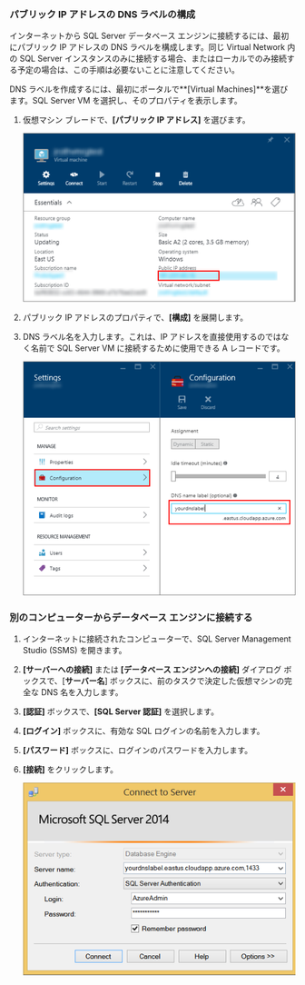 ### パブリック IP アドレスの DNS ラベルの構成

インターネットから SQL Server データベース エンジンに接続するには、最初にパブリック IP アドレスの DNS ラベルを構成します。同じ Virtual Network 内の SQL Server インスタンスのみに接続する場合、またはローカルでのみ接続する予定の場合は、この手順は必要ないことに注意してください。

DNS ラベルを作成するには、最初にポータルで**[Virtual Machines]**を選びます。SQL Server VM を選択し、そのプロパティを表示します。

1. 仮想マシン ブレードで、**[パブリック IP アドレス]** を選びます。

	![パブリック IP アドレス](./media/virtual-machines-sql-server-connection-steps/rm-public-ip-address.png)

2. パブリック IP アドレスのプロパティで、**[構成]** を展開します。

3. DNS ラベル名を入力します。これは、IP アドレスを直接使用するのではなく名前で SQL Server VM に接続するために使用できる A レコードです。

	![DNS ラベル](./media/virtual-machines-sql-server-connection-steps/rm-dns-label.png)

### 別のコンピューターからデータベース エンジンに接続する
 
1. インターネットに接続されたコンピューターで、SQL Server Management Studio (SSMS) を開きます。

2. **[サーバーへの接続]** または **[データベース エンジンへの接続]** ダイアログ ボックスで、[**サーバー名**] ボックスに、前のタスクで決定した仮想マシンの完全な DNS 名を入力します。

3. **[認証]** ボックスで、**[SQL Server 認証]** を選択します。

5. **[ログイン]** ボックスに、有効な SQL ログインの名前を入力します。

6. **[パスワード]** ボックスに、ログインのパスワードを入力します。

7. **[接続]** をクリックします。

	![SSMS 接続](./media/virtual-machines-sql-server-connection-steps/rm-ssms-connect.png)

<!---HONumber=AcomDC_0107_2016-->